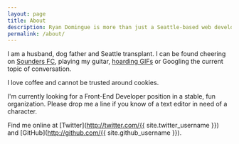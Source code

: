 ```yaml
---
layout: page
title: About
description: Ryan Domingue is more than just a Seattle-based web developer...
permalink: /about/
---
```


I am a husband, dog father and Seattle transplant. I can be found cheering on [Sounders FC](http://soundersfc.com), playing my guitar, [hoarding GIFs](http://jif.io) or Googling the current topic of conversation.

I love coffee and cannot be trusted around cookies.

I'm currently looking for a Front-End Developer position in a stable, fun organization. Please drop me a line if you know of a text editor in need of a character.

Find me online at [Twitter](http://twitter.com/{{ site.twitter_username }}) and [GitHub](http://github.com/{{ site.github_username }}).

